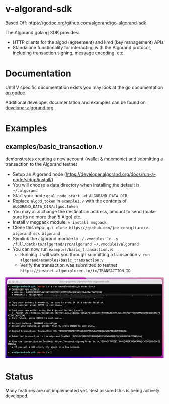 # v-algorand-sdk

Based Off: https://godoc.org/github.com/algorand/go-algorand-sdk

The Algorand golang SDK provides:

- HTTP clients for the algod (agreement) and kmd (key management) APIs
- Standalone functionality for interacting with the Algorand protocol, including transaction signing, message encoding, etc.

# Documentation

Until V specific documentation exists you may look at the go documentation [on godoc](https://godoc.org/github.com/algorand/go-algorand-sdk).

Additional developer documentation and examples can be found on [developer.algorand.org](https://developer.algorand.org/docs/sdks/go/)

# Examples

## examples/basic_transaction.v
demonstrates creating a new account (wallet & mnemonic) and submitting a transaction to the Algorand testnet

 - Setup an Algorand node (https://developer.algorand.org/docs/run-a-node/setup/install/)
 - You will choose a data directory when installing the default is `~/.algorand`
 - Start your node `goal node start -d ALGORAND_DATA_DIR`
 - Replace `algod_token` in `example1.v` with the contents of `ALGORAND_DATA_DIR/algod.token`
 - You may also change the destination address, amount to send (make sure its no more than 5 Algo) etc.
 - Install v msgpack module: `v install msgpack`
 - Clone this repo: `git clone https://github.com/joe-conigliaro/v-algorand-sdk algorand`
 - Symlink the algorand module to `~/.vmodules`: `ln -s /full/path/to/algorand/src/algorand ~/.vmodules/algorand` 
 - You can now run `examples/basic_transaction.v`:
    * Running it will walk you through submitting a transaction `v run algorand/examples/basic_transaction.v`
    * Verify the transaction was submitted to testnet `https://testnet.algoexplorer.io/tx/TRANSACTION_ID`

![Screenshot](examples/basic_transaction.png)

# Status

Many features are not implemented yet. Rest assured this is being actively developed.

